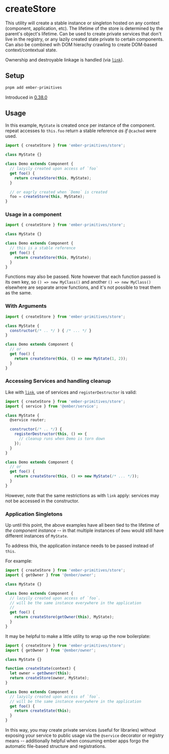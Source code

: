# createStore

This utility will create a stable instance or singleton hosted on any context (component, application, etc). The lifetime of the store is determined by the parent's object's lifetime. Can be used to create private services that don't live in the registry, or any lazily created state private to certain components. Can also be combined wih DOM hierachy crawling to create DOM-based context/contextual state. 

Ownership and destroyable linkage is handled (via [`link`][reactiveweb-link]).

[reactiveweb-link]: https://reactive.nullvoxpopuli.com/functions/link.link.html 

## Setup

```bash 
pnpm add ember-primitives
```

Introduced in [0.38.0](https://github.com/universal-ember/ember-primitives/releases/tag/v0.38.0-ember-primitives)

## Usage

 In this example, `MyState` is created once per instance of the component.
 repeat accesses to `this.foo` return a stable reference _as if_ `@cached` were used.

```js
import { createStore } from 'ember-primitives/store';

class MyState {}

class Demo extends Component {
  // lazyily created upon access of `foo`
  get foo() {
    return createStore(this, MyState);
  }

  // or eagrly created when `Demo` is created
  foo = createStore(this, MyState);
}
```

### Usage in a component

```js
import { createStore } from 'ember-primitives/store';

class MyState {}

class Demo extends Component {
  // this is a stable reference
  get foo() {
    return createStore(this, MyState);
  }
}
```

Functions may also be passed. Note however that each function passed is its own key, so `() => new MyClass()` and another `() => new MyClass()` elsewhere are separate arrow functions, and it's not possible to treat them as the same.

### With Arguments

```js
import { createStore } from 'ember-primitives/store';

class MyState {
  constructor(/* .. */ ) { /* ... */ }
}

class Demo extends Component {
  // or 
  get foo() {
    return createStore(this, () => new MyState(1, 2));
  }
}
```

### Accessing Services and handling cleanup 

Like with [`link`][reactiveweb-link], use of services and `registerDestructor` is valid:
```js
import { createStore } from 'ember-primitives/store';
import { service } from '@ember/service';

class MyState {
  @service router;

  constructor(/* .. */) { 
    registerDestructor(this, () => {
      // cleanup runs when Demo is torn down
    });  
  }
}

class Demo extends Component {
  // or 
  get foo() {
    return createStore(this, () => new MyState(/* ... */));
  }
}
```

However, note that the same restrictions as with `link` apply: services may not be accessed in the constructor.

### Application Singletons

Up until this point, the above examples have all been tied to the lifetime of _the component instance_ -- in that multiple instances of `Demo` would still have different instances of `MyState`.

To address this, the application instance needs to be passed instead of `this`.

For example:

```js
import { createStore } from 'ember-primitives/store';
import { getOwner } from '@ember/owner';

class MyState {}

class Demo extends Component {
  // lazyily created upon access of `foo`.
  // will be the same instance everywhere in the application 
  // 
  get foo() {
    return createStore(getOwner(this), MyState);
  }
}
```

It may be helpful to make a little utility to wrap up the now boilerplate:
```js
import { createStore } from 'ember-primitives/store';
import { getOwner } from '@ember/owner';

class MyState {}

function createState(context) {
  let owner = getOwner(this);
  return createStore(owner, MyState);
}

class Demo extends Component {
  // lazyily created upon access of `foo`.
  // will be the same instance everywhere in the application 
  get foo() {
    return createState(this);
  }
}
```

In this way, you may create private services (useful for libraries) without exposing your service to public usage via the `@service` decorator or registry means -- additionally helpful when consuming ember apps forgo the automatic file-based structure and registrations.
